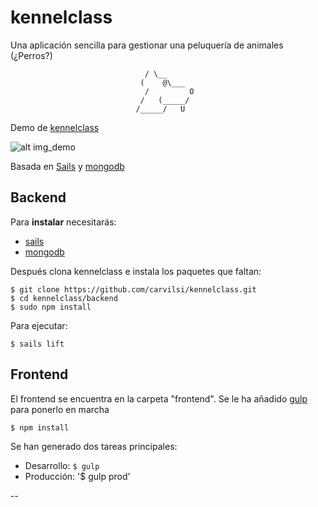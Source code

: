 # kennelclass
Una aplicación sencilla para gestionar una peluquería de animales (¿Perros?)       

								  / \__           
 								 (    @\___      
								  /         O     
								 /   (_____/      
								/_____/   U       


Demo de [kennelclass](http://5.196.11.71:1337/)


![alt img_demo](http://5.196.11.71/images/kennel_demo.png)


Basada en [Sails](http://sailsjs.org) y [mongodb](http://www.mongodb.org/)

## Backend

Para **instalar** necesitarás:

* [sails](http://sailsjs.org/#/getStarted)
* [mongodb](http://www.mongodb.org/downloads)

Después clona kennelclass e instala los paquetes que faltan:

```
$ git clone https://github.com/carvilsi/kennelclass.git
$ cd kennelclass/backend
$ sudo npm install
```

Para ejecutar:

`$ sails lift`

## Frontend

El frontend se encuentra en la carpeta "frontend".
Se le ha añadido [gulp](http://gulpjs.com/) para ponerlo en marcha

`$ npm install`

Se han generado dos tareas principales:

* Desarrollo: `$ gulp`
* Producción: '$ gulp prod'

--
